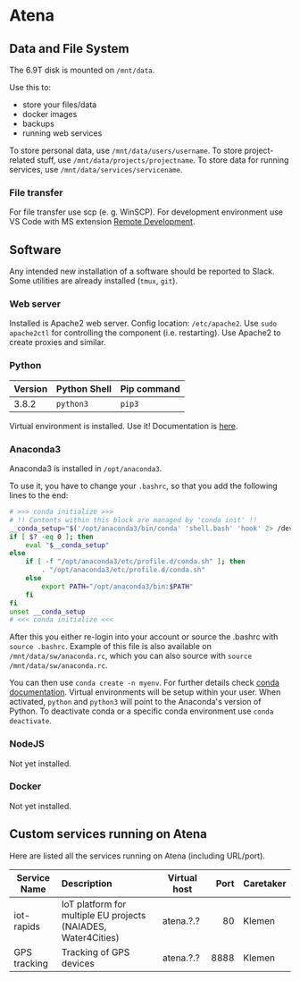 # Atena

## Data and File System
The 6.9T disk is mounted on `/mnt/data`.

Use this to:
* store your files/data
* docker images
* backups
* running web services

To store personal data, use `/mnt/data/users/username`.
To store project-related stuff, use `/mnt/data/projects/projectname`.
To store data for running services, use `/mnt/data/services/servicename`.


### File transfer
For file transfer use scp (e. g. WinSCP).
For development environment use VS Code with MS extension [Remote Development](https://marketplace.visualstudio.com/items?itemName=ms-vscode-remote.vscode-remote-extensionpack). 


## Software
Any intended new installation of a software should be reported to Slack. 
Some utilities are already installed (`tmux`, `git`).

### Web server
Installed is Apache2 web server.
Config location: `/etc/apache2`.
Use `sudo apache2ctl` for controlling the component (i.e. restarting).
Use Apache2 to create proxies and similar.

### Python

| Version | Python Shell | Pip command |
| ------- | ------------ | ----------- |
| 3.8.2   | `python3`    | `pip3`      |

Virtual environment is installed. Use it! Documentation is [here](https://virtualenv.pypa.io/en/latest/index.html).

### Anaconda3
Anaconda3 is installed in `/opt/anaconda3`. 

To use it, you have to change your `.bashrc`, so that you add the following lines to the end:
```sh
# >>> conda initialize >>>
# !! Contents within this block are managed by 'conda init' !!
__conda_setup="$('/opt/anaconda3/bin/conda' 'shell.bash' 'hook' 2> /dev/null)"
if [ $? -eq 0 ]; then
    eval "$__conda_setup"
else
    if [ -f "/opt/anaconda3/etc/profile.d/conda.sh" ]; then
        . "/opt/anaconda3/etc/profile.d/conda.sh"
    else
        export PATH="/opt/anaconda3/bin:$PATH"
    fi
fi
unset __conda_setup
# <<< conda initialize <<<
```

After this you either re-login into your account or source the .bashrc with `source .bashrc`. Example of this file is also available on `/mnt/data/sw/anaconda.rc`, which you can also source with `source /mnt/data/sw/anaconda.rc`.

You can then use `conda create -n myenv`. For further details check [conda documentation](https://docs.conda.io/projects/conda/en/latest/user-guide/tasks/manage-environments.html). Virtual environments will be setup within your user. When activated, `python` and `python3` will point to the Anaconda's version of Python. To deactivate conda or a specific conda environment use `conda deactivate`.

### NodeJS
Not yet installed.

### Docker
Not yet installed.

## Custom services running on Atena

Here are listed all the services running on Atena (including URL/port).

| Service Name | Description | Virtual host | Port | Caretaker |
| ------------ |:----------- | ------------ | ----:| --------- |
| iot-rapids   | IoT platform for multiple EU projects (NAIADES, Water4Cities) | atena.?.? | 80 | Klemen |
| GPS tracking | Tracking of GPS devices | atena.?.? | 8888 | Klemen |

